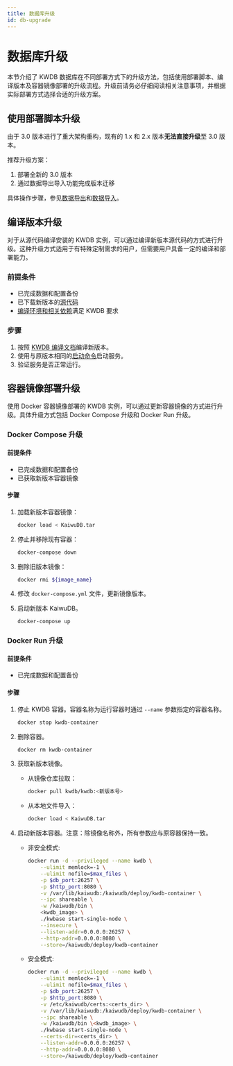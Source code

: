 ```yaml
---
title: 数据库升级
id: db-upgrade
---
```


# 数据库升级

本节介绍了 KWDB 数据库在不同部署方式下的升级方法，包括使用部署脚本、编译版本及容器镜像部署的升级流程。升级前请务必仔细阅读相关注意事项，并根据实际部署方式选择合适的升级方案。

## 使用部署脚本升级

由于 3.0 版本进行了重大架构重构，现有的 1.x 和 2.x 版本**无法直接升级**至 3.0 版本。

推荐升级方案：

1. 部署全新的 3.0 版本
2. 通过数据导出导入功能完成版本迁移

具体操作步骤，参见[数据导出](../db-administration/import-export-data/export-data.md)和[数据导入](../db-administration/import-export-data/import-data.md)。

## 编译版本升级

对于从源代码编译安装的 KWDB 实例，可以通过编译新版本源代码的方式进行升级。这种升级方式适用于有特殊定制需求的用户，但需要用户具备一定的编译和部署能力。

### 前提条件

- 已完成数据和配置备份
- 已下载新版本的[源代码](https://gitee.com/kwdb/kwdb)
- [编译环境和相关依赖](https://gitee.com/kwdb/kwdb#%E6%93%8D%E4%BD%9C%E7%B3%BB%E7%BB%9F%E5%92%8C%E8%BD%AF%E4%BB%B6%E4%BE%9D%E8%B5%96)满足 KWDB 要求

### 步骤

1. 按照 [KWDB 编译文档](https://gitee.com/kwdb/kwdb#%E7%BC%96%E8%AF%91%E5%92%8C%E5%AE%89%E8%A3%85)编译新版本。
2. 使用与原版本相同的[启动命令](../tool-command-reference/client-tool/kwbase-sql-reference.md#kwbase-start)启动服务。
3. 验证服务是否正常运行。

## 容器镜像部署升级

使用 Docker 容器镜像部署的 KWDB 实例，可以通过更新容器镜像的方式进行升级。具体升级方式包括 Docker Compose 升级和 Docker Run 升级。

### Docker Compose 升级

#### 前提条件

- 已完成数据和配置备份
- 已获取新版本容器镜像

#### 步骤

1. 加载新版本容器镜像：

   ```bash
   docker load < KaiwuDB.tar
   ```

2. 停止并移除现有容器：

   ```bash
   docker-compose down
   ```

3. 删除旧版本镜像：

   ```bash
   docker rmi ${image_name}
   ```

4. 修改 `docker-compose.yml` 文件，更新镜像版本。

5. 启动新版本 KaiwuDB。

   ```bash
   docker-compose up
   ```

### Docker Run 升级

#### 前提条件

- 已完成数据和配置备份

#### 步骤

1. 停止 KWDB 容器。容器名称为运行容器时通过 `--name` 参数指定的容器名称。

   ```bash
   docker stop kwdb-container
   ```

2. 删除容器。

   ```bash
   docker rm kwdb-container
   ```

3. 获取新版本镜像。

   - 从镜像仓库拉取：

     ```bash
     docker pull kwdb/kwdb:<新版本号>
     ```

   - 从本地文件导入：

     ```bash
     docker load < KaiwuDB.tar
     ```

4. 启动新版本容器。注意：除镜像名称外，所有参数应与原容器保持一致。

   - 非安全模式:

     ```bash
     docker run -d --privileged --name kwdb \
         --ulimit memlock=-1 \
         --ulimit nofile=$max_files \
         -p $db_port:26257 \
         -p $http_port:8080 \
         -v /var/lib/kaiwudb:/kaiwudb/deploy/kwdb-container \
         --ipc shareable \
         -w /kaiwudb/bin \
         <kwdb_image> \
         ./kwbase start-single-node \
         --insecure \
         --listen-addr=0.0.0.0:26257 \
         --http-addr=0.0.0.0:8080 \
         --store=/kaiwudb/deploy/kwdb-container
     ```

   - 安全模式:

     ```bash
     docker run -d --privileged --name kwdb \
         --ulimit memlock=-1 \
         --ulimit nofile=$max_files \
         -p $db_port:26257 \
         -p $http_port:8080 \
         -v /etc/kaiwudb/certs:<certs_dir> \
         -v /var/lib/kaiwudb:/kaiwudb/deploy/kwdb-container \
         --ipc shareable \
         -w /kaiwudb/bin \<kwdb_image> \
         ./kwbase start-single-node \
         --certs-dir=<certs_dir> \
         --listen-addr=0.0.0.0:26257 \
         --http-addr=0.0.0.0:8080 \
         --store=/kaiwudb/deploy/kwdb-container
     ```